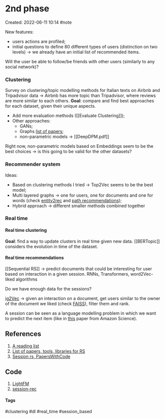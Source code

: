 # 2nd phase
Created: 2022-06-11 10:14
#note

New features:
- users actions are profiled;
- initial questions to define 80 different types of users (distinction on two levels) -> we already have an initial list of recommended items.

Will the user be able to follow/be friends with other users (similarly to any social network)?

### Clustering
Survey on clustering/topic modelling methods for Italian texts on Airbnb and Tripadvisor data -> Airbnb has more topic than Tripadvisor, where reviews are more similar to each others. **Goal**: compare and find best approaches for each dataset, given their unique aspects.

- Add more evaluation methods ([[Evaluate Clustering]]);
- Other approaches:
	- GANs;
	- Graphs [list of papers](https://github.com/wusw14/GNN-in-RS);
	- non-parametric models -> [[DeepDPM.pdf]]

Right now, non-parametric models based on Embeddings seem to be the best choices -> is this going to be valid for the other datasets?

### Recommender system
Ideas:
- Based on clustering methods I tried -> Top2Vec seems to be the best model;
- Multi layered graphs -> one for users, one for documents and one for words (check [entity2rec](https://enricopal.github.io/publications/entity2rec_Property_specific_Knowledge_Graph_Embeddings_for_Item_Recommendation.pdf) and [path recommendations](https://enricopal.github.io/publications/Knowledge_Graph_Embeddings_For_Recommender_Systems_main_contributions.pdf));
- Hybrid approach -> different smaller methods combined together

### Real time

#### Real time clustering
**Goal**: find a way to update clusters in real time given new data.
[[BERTopic]] considers the evolution in time of the dataset.

#### Real time  recommendations
[[Sequential RS]] -> predict documents that could be interesting for user based on interaction in a given session.
RNNs, Transformers, word2Vec-liked algorithms

Do we have enough data for the sessions?

[ig2Vec](https://ai.facebook.com/blog/powered-by-ai-instagrams-explore-recommender-system/?utm_source=datarootlabs&utm_medium=blog) -> given an interaction on a document, get users similar to the owner of the document we liked (check [FAISS](https://engineering.fb.com/2017/03/29/data-infrastructure/faiss-a-library-for-efficient-similarity-search/?utm_source=datarootlabs&utm_medium=blog)), filter them and rank.

A session can be seen as a language modelling problem in which we want to predict the next item (like in [this](https://openreview.net/pdf?id=hFx3fY7-m9b) paper from Amazon Science).

## References
1. [A reading list](https://github.com/DeepGraphLearning/RecommenderSystems)
2. [List of papers, tools, libraries for RS](https://github.com/grahamjenson/list_of_recommender_systems)
3. [Session rs, PapersWithCode](https://paperswithcode.com/task/session-based-recommendations)

## Code
1. [LightFM](https://github.com/lyst/lightfm?utm_source=datarootlabs&utm_medium=blog)
2. [session-rec](https://github.com/rn5l/session-rec)

#### Tags
#clustering #dl #real_time #session_based